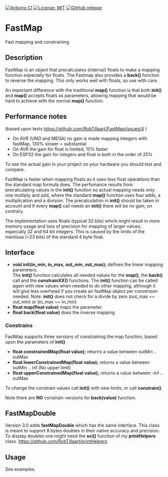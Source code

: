 
[![Arduino CI](https://github.com/RobTillaart/FastMap/workflows/Arduino%20CI/badge.svg)](https://github.com/marketplace/actions/arduino_ci)
[![License: MIT](https://img.shields.io/badge/license-MIT-green.svg)](https://github.com/RobTillaart/FastMap/blob/master/LICENSE)
[![GitHub release](https://img.shields.io/github/release/RobTillaart/FastMap.svg?maxAge=3600)](https://github.com/RobTillaart/FastMap/releases)

# FastMap

Fast mapping and constraining

## Description

FastMap is an object that precalculates (internal) floats to make a mapping function especially for floats.
The Fastmap also provides a **back()** function to reverse the mapping. 
This only works well with floats, so use with care.

An important difference with the traditional **map()** function is that both **init()** and **map()** 
accepts floats as parameters, allowing mapping that would be hard to achieve with the normal **map()**
function.

## Performance notes

(based upon tests https://github.com/RobTillaart/FastMap/issues/4 )
- On AVR (UNO and MEGA) no gain is made mapping integers with fastMap, 130% slower = substantial
- On AVR the gain for float is limited, 10% faster
- On ESP32 the gain for integers and float is both in the order of 25%

To see the actual gain in your project on your hardware you should test and compare.

FastMap is faster when mapping floats as it uses less float operations than the standard map formula does.
The perfomance results from precalculating values in the  **init()** function so actual mapping needs only 
one multiply and add, where the standard **map()** function uses four adds, a multiplication and a division.
The precalculation in **init()** should be taken in account and if every **map()** call needs an **init()**
there will be no gain, on contrary.

The implementation uses floats (typical 32 bits) which might result in more memory usage and loss of precision 
for mapping of larger values, especially 32 and 64 bit integers. This is caused by the limits of the mantissa 
(~23 bits) of the standard 4 byte float.

## Interface

- **void init(in_min, in_max, out_min, out_max);** defines the linear mapping parameters.  
The **init()** function calculates all needed values for the **map()**, the **back()** call and the **constrainXX()** functions.
The **init()** function can be called again with new values when needed to do other mapping, 
although it will give less overhead if you create an fastMap object per conversion needed.
Note: **init()** does not check for a divide by zero (out_max == out_min) or (in_max == in_min)
- **float map(float value)** maps the parameter.
- **float back(float value)** does the inverse mapping

### Constrains
FastMap supports three versions of constraining the map function, based upon the parameters of **init()**
- **float constrainedMap(float value);** returns a value between outMin .. outMax
- **float lowerConstrainedMap(float value);** returns a value between outMin .. inf  (No upper limit)
- **float upperConstrainedMap(float value);** returns a value between -inf .. outMax

To change the constrain values call **init()** with new limits, or call **constrain()**

Note there are **NO** constrain-versions for **back(value)** function.


## FastMapDouble

Version 3.0 adds **fastMapDouble** which has the same interface.
This class is meant to support 8 bytes doubles in their native accuracy and precision. 
To display doubles one might need the **sci()** function of my **printHelpers** class.
https://github.com/RobTillaart/printHelpers

## Usage

See examples.
